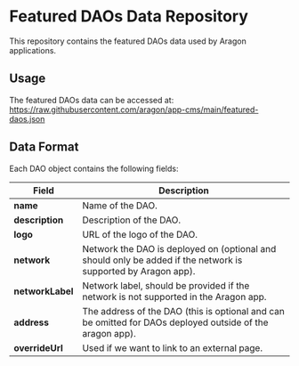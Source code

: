 # Featured DAOs Data Repository

This repository contains the featured DAOs data used by Aragon applications.

## Usage

The featured DAOs data can be accessed at:
https://raw.githubusercontent.com/aragon/app-cms/main/featured-daos.json

## Data Format

Each DAO object contains the following fields:

| Field | Description |
|-------|-------------|
| **name** | Name of the DAO. |
| **description** | Description of the DAO. |
| **logo** | URL of the logo of the DAO. |
| **network** | Network the DAO is deployed on (optional and should only be added if the network is supported by Aragon app). |
| **networkLabel** | Network label, should be provided if the network is not supported in the Aragon app. |
| **address** | The address of the DAO (this is optional and can be omitted for DAOs deployed outside of the aragon app). |
| **overrideUrl** | Used if we want to link to an external page. |

